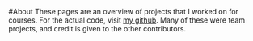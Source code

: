 #About
These pages are an overview of projects that I worked on for courses. For the actual code, visit [my github](https://github.com/mjrad). Many of these were team projects, and credit is given to the other contributors.

